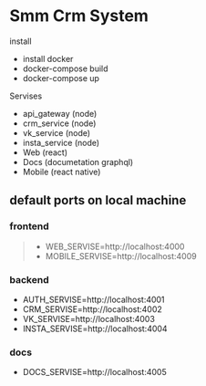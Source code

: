 # Smm Crm System

install

- install docker
- docker-compose build
- docker-compose up

Servises

- api_gateway (node)
- crm_service (node)
- vk_service (node)
- insta_service (node)
- Web (react)
- Docs (documetation graphql)
- Mobile (react native)


## default ports on local machine

### frontend
> - WEB_SERVISE=http://localhost:4000
> - MOBILE_SERVISE=http://localhost:4009

### backend
- AUTH_SERVISE=http://localhost:4001
- CRM_SERVISE=http://localhost:4002
- VK_SERVISE=http://localhost:4003
- INSTA_SERVISE=http://localhost:4004

### docs
- DOCS_SERVISE=http://localhost:4005

